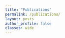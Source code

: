 ```yaml
---
title: "Publications"
permalink: /publications/
layout: posts
author_profile: false
classes: wide
---
```

